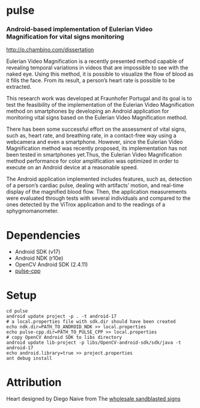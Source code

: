 pulse
=====

### Android-based implementation of Eulerian Video Magnification for vital signs monitoring

http://p.chambino.com/dissertation

Eulerian Video Magnification is a recently presented method capable of
revealing temporal variations in videos that are impossible to see with
the naked eye. Using this method, it is possible to visualize the flow of
blood as it fills the face. From its result, a person’s heart rate is possible
to be extracted.

This research work was developed at Fraunhofer Portugal and its goal is to
test the feasibility of the implementation of the Eulerian Video Magnification
method on smartphones by developing an Android application for monitoring
vital signs based on the Eulerian Video Magnification method.

There has been some successful effort on the assessment of vital signs,
such as, heart rate, and breathing rate, in a contact-free way using a
webcamera and even a smartphone. However, since the Eulerian Video
Magnification method was recently proposed, its implementation has not been
tested in smartphones yet.Thus, the Eulerian Video Magnification method
performance for color amplification was optimized in order to execute on an
Android device at a reasonable speed.

The Android application implemented includes features, such as, detection
of a person’s cardiac pulse, dealing with artifacts’ motion, and real-time
display of the magnified blood flow. Then, the application measurements were
evaluated through tests with several individuals and compared to the ones
detected by the ViTrox application and to the readings of a sphygmomanometer.


Dependencies
============

* Android SDK (v17)
* Android NDK (r10e)
* OpenCV Android SDK (2.4.11)
* [pulse-cpp]

[pulse-cpp]: https://github.com/pchambino/pulse-cpp


Setup
=====

    cd pulse
    android update project -p . -t android-17
    # a local.properties file with sdk.dir should have been created
    echo ndk.dir=PATH_TO_ANDROID_NDK >> local.properties
    echo pulse-cpp.dir=PATH_TO_PULSE_CPP >> local.properties
    # copy OpenCV Android SDK to libs directory
    android update lib-project -p libs/OpenCV-android-sdk/sdk/java -t android-17
    echo android.library=true >> project.properties
    ant debug install


Attribution
===========

Heart designed by Diego Naive from The [wholesale sandblasted signs](http://www.wholesalesign.net/)
